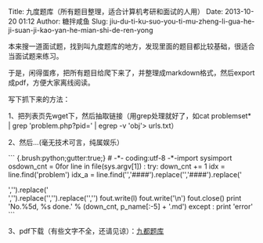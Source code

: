 Title: 九度题库（所有题目整理，适合计算机考研和面试的人用）
Date: 2013-10-20 01:12
Author: 糖拌咸鱼
Slug: jiu-du-ti-ku-suo-you-ti-mu-zheng-li-gua-he-ji-suan-ji-kao-yan-he-mian-shi-de-ren-yong

本来搜一道面试题，找到叫九度题库的地方，发现里面的题目都比较基础，很适合当面试题来练习。

</p>

于是，闲得蛋疼，把所有题目给爬下来了，并整理成markdown格式，然后export成pdf，方便大家离线阅读。

</p>

写下抓下来的方法：

</p>

1、把列表页先wget下，然后抽取链接（用grep处理就好了，如cat problemset\*
| grep 'problem.php?pid=' | egrep -v 'obj'\> urls.txt）

</p>

2、然后...(毫无技术可言，纯属娱乐）

</p>

<div class="cnblogs_Highlighter">

</p>
<p>
``` {.brush:python;gutter:true;}
# -*- coding:utf-8 -*-import sysimport osdown_cnt = 0for line in file(sys.argv[1]) :    try:        down_cnt += 1        idx = line.find('problem')        idx_a = line.find('</a')        url = 'http://ac.jobdu.com/'+line[idx:idx+20]        p_name = ('%04d_' % down_cnt) + line[idx+22:idx_a] + '.html'        p_name = p_name.replace(' ','_')        print p_name, url        os.system('wget %s -O %s' % (url, p_name))        total_lines = len(file(p_name).readlines())        filter_text = '"dd|dt|dl"'        print '*' * 20, total_lines        content = os.popen('sed -n "132, %dp" %s | egrep -v %s ' % (total_lines-20, p_name, filter_text,))        fout = file(p_name[:-5] + '.md', 'w')        for l in content :            l = l.strip()            if (len(l) < 1) :continue            l = l.replace('题目1','###题目1').replace('<b>','####').replace('</b>','####').replace('<div>','').replace('</div>','').replace('<o:p>','').replace('</o:p>','')            fout.write(l)            fout.write('\n')        fout.close()        print 'No.%5d, %s done.' % (down_cnt, p_name[:-5] + '.md')    except :        print 'error'
```

</p>
<p>

</div>

</p>

3、pdf下载（有些文字不全，还请见谅）：[九都题库][]

</p>

  [九都题库]: http://ishare.iask.sina.com.cn/f/62856915.html
